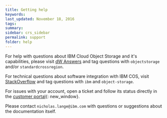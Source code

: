 ```yaml
---
title: Getting help
keywords: 
last_updated: November 18, 2016
tags: 
summary: 
sidebar: crs_sidebar
permalink: support
folder: help
---
```

 

For help with questions about IBM Cloud Object Storage and it's capabilities, please visit [dW Answers](https://developer.ibm.com/answers/smartspace/public-cloud-object-storage/) and tag questions with `objectstorage` and/or `standardcrossregion`.

For technical questions about software integration with IBM COS, visit [StackOverflow](http://stackoverflow.com/questions/tagged/object-storage+ibm) and tag questions with `ibm` and `object-storage`.

For issues with your account, open a ticket and follow its status directly in the [customer portal](https://control.softlayer.com/){: new_window}.

Please contact `nicholas.lange@ibm.com` with questions or suggestions about the documentation itself.